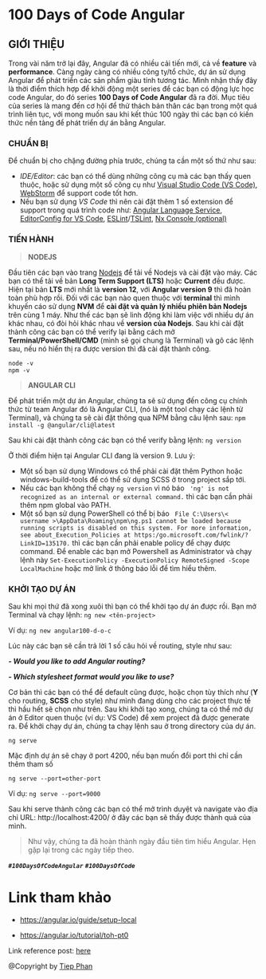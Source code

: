 # 100 Days of Code Angular

## GIỚI THIỆU

Trong vài năm trở lại đây, Angular đã có nhiều cải tiến mới, cả về **feature** và **performance**. Càng ngày càng có nhiều công ty/tổ chức, dự án sử dụng Angular để phát triển các sản phẩm giàu tính tương tác. Mình nhận thấy đây là thời điểm thích hợp để khởi động một series để các bạn có động lực học code Angular, do đó series **100 Days of Code Angular** đã ra đời.
Mục tiêu của series là mang đến cơ hội để thử thách bản thân các bạn trong một quá trình liên tục, với mong muốn sau khi kết thúc 100 ngày thì các bạn có kiến thức nền tảng để phát triển dự án bằng Angular.
### CHUẨN BỊ
Để chuẩn bị cho chặng đường phía trước, chúng ta cần một số thứ như sau:
- *IDE/Editor*: các bạn có thể dùng những công cụ mà các bạn thấy quen thuộc, hoặc sử dụng một số công cụ như [Visual Studio Code (VS Code)][vscode-url], [WebStorm][webstorm-url] để support code tốt hơn.
- Nếu bạn sử dụng *VS Code* thì nên cài đặt thêm 1 số extension để support trong quá trình code như: [Angular Language Service][angular-language-service-url], [EditorConfig for VS Code][editorconfig-url], [ESLint][eslint-url]/[TSLint][tslint-url], [Nx Console (optional)][nxconsole-url]
### TIẾN HÀNH
> **NODEJS**

Đầu tiên các bạn vào trang [Nodejs](https://nodejs.org/en/download/) để tải về Nodejs và cài đặt vào máy. Các bạn có thể tải về bản **Long Term Support (LTS)** hoặc **Current** đều được. Hiện tại bản **LTS** mới nhất là **version 12**, với **Angular version 9** thì đã hoàn toàn phù hợp rồi.
Đối với các bạn nào quen thuộc với **terminal** thì mình khuyến cáo sử dụng **NVM** để **cài đặt và quản lý nhiều phiên bản Nodejs** trên cùng 1 máy. Như thế các bạn sẽ linh động khi làm việc với nhiều dự án khác nhau, có đòi hỏi khác nhau về **version của Nodejs**.
Sau khi cài đặt thành công các bạn có thể verify lại bằng cách mở **Terminal/PowerShell/CMD** (mình sẽ gọi chung là Terminal) và gõ các lệnh sau, nếu nó hiển thị ra được version thì đã cài đặt thành công.
```shell script
node -v
npm -v
```
> **ANGULAR CLI**

Để phát triển một dự án Angular, chúng ta sẽ sử dụng đến công cụ chính thức từ team Angular đó là Angular CLI, (nó là một tool chạy các lệnh từ Terminal), và chúng ta sẽ cài đặt thông qua NPM bằng câu lệnh sau:
`npm install -g @angular/cli@latest`

Sau khi cài đặt thành công các bạn có thể verify bằng lệnh:
`ng version`

Ở thời điểm hiện tại Angular CLI đang là version 9.
Lưu ý:
- Một số bạn sử dụng Windows có thể phải cài đặt thêm Python hoặc windows-build-tools để có thể sử dụng SCSS ở trong project sắp tới.
- Nếu các bạn không thể chạy `ng version` vì nó báo ` 'ng' is not recognized as an internal or external command.` thì các bạn cần phải thêm npm global vào PATH.
- Một số bạn sử dụng PowerShell có thể bị báo ``` File C:\Users\< username >\AppData\Roaming\npm\ng.ps1 cannot be loaded because running scripts is disabled on this system. For more information, see about_Execution_Policies at https:/go.microsoft.com/fwlink/?LinkID=135170.``` thì các bạn cần phải enable policy để chạy được command. Để enable các bạn mở Powershell as Administrator và chạy lệnh này `Set-ExecutionPolicy -ExecutionPolicy RemoteSigned -Scope LocalMachine` hoặc mở link ở thông báo lỗi để tìm hiểu thêm.
### KHỞI TẠO DỰ ÁN
Sau khi mọi thứ đã xong xuôi thì bạn có thể khởi tạo dự án được rồi. Bạn mở Terminal và chạy lệnh:
`ng new <tên-project>`

Ví dụ:
`ng new angular100-d-o-c`

Lúc này các bạn sẽ cần trả lời 1 số câu hỏi về routing, style như sau:

**_- Would you like to add Angular routing?_**

**_- Which stylesheet format would you like to use?_**

Cơ bản thì các bạn có thể để default cũng được, hoặc chọn tùy thích như (**Y** cho routing, **SCSS** cho style) như mình đang dùng cho các project thực tế thì hầu hết sẽ chọn như trên.
Sau khi khởi tạo xong, chúng ta có thể mở dự án ở Editor quen thuộc (ví dụ: VS Code) để xem project đã được generate ra.
Để khởi chạy dự án, chúng ta chạy lệnh sau ở trong directory của dự án.

`ng serve`

Mặc định dự án sẽ chạy ở port 4200, nếu bạn muốn đổi port thì chỉ cần thêm tham số

`ng serve --port=other-port`

Ví dụ:
`ng serve --port=9000`

Sau khi serve thành công các bạn có thể mở trình duyệt và navigate vào địa chỉ URL: http://localhost:4200/ ở đây các bạn sẽ thấy được thành quả của mình.

> Như vậy, chúng ta đã hoàn thành ngày đầu tiên tìm hiểu Angular. Hẹn gặp lại trong các ngày tiếp theo.

***`#100DaysOfCodeAngular`*** ***`#100DaysOfCode`***

# Link tham khảo
- https://angular.io/guide/setup-local

- https://angular.io/tutorial/toh-pt0

Link reference post: [here](https://facebook.com/groups/AngularVietnam/permalink/889856741513178/)

@Copyright by [Tiep Phan](https://www.facebook.com/pttiep)
<!-- Markdown link & img dfn's -->
[post-url]: https://www.facebook.com/groups/AngularVietnam/permalink/889856741513178
[vscode-url]: https://code.visualstudio.com
[webstorm-url]: https://www.jetbrains.com/webstorm/
[angular-language-service-url]: https://marketplace.visualstudio.com/items?itemName=Angular.ng-template
[editorconfig-url]: https://marketplace.visualstudio.com/items?itemName=EditorConfig.EditorConfig
[tslint-url]: https://marketplace.visualstudio.com/items?itemName=ms-vscode.vscode-typescript-tslint-plugin
[eslint-url]: https://marketplace.visualstudio.com/items?itemName=dbaeumer.vscode-eslint
[nxconsole-url]: https://marketplace.visualstudio.com/items?itemName=nrwl.angular-console
[group-fb-url]: https://www.facebook.com/groups/AngularVietnam
